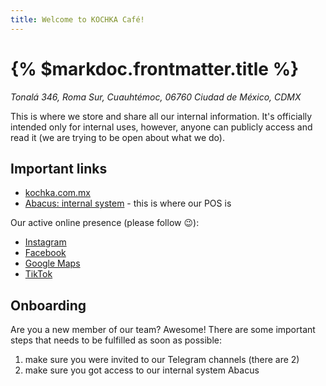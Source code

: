 ```yaml
---
title: Welcome to KOCHKA Café!
---
```


# {% $markdoc.frontmatter.title %}

_Tonalá 346, Roma Sur, Cuauhtémoc, 06760 Ciudad de México, CDMX_

This is where we store and share all our internal information. It's officially intended only for internal uses, however, anyone can publicly access and read it (we are trying to be open about what we do).

## Important links

- [kochka.com.mx](https://kochka.com.mx/)
- [Abacus: internal system](https://business.kochka.com.mx/) - this is where our POS is

Our active online presence (please follow 😉):

- [Instagram](https://www.instagram.com/kochkacafe/)
- [Facebook](https://www.facebook.com/kochkacafe/)
- [Google Maps](https://goo.gl/maps/NEB6oUbtBDSYideP8)
- [TikTok](https://www.tiktok.com/@kochkacafe)

## Onboarding

Are you a new member of our team? Awesome! There are some important steps that needs to be fulfilled as soon as possible:

1. make sure you were invited to our Telegram channels (there are 2)
1. make sure you got access to our internal system Abacus

